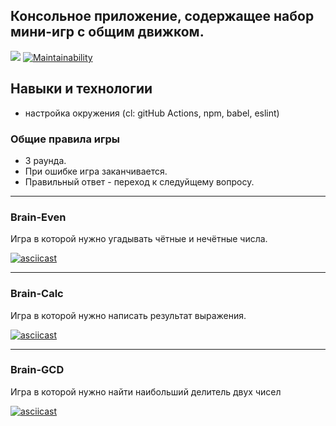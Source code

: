 ## Консольное приложение, содержащее набор мини-игр с общим движком.
![](https://github.com/Shramkoweb/frontend-project-lvl1/workflows/Lint/badge.svg)
[![Maintainability](https://api.codeclimate.com/v1/badges/6bfe9a9986b82bffc5a1/maintainability)](https://codeclimate.com/github/Shramkoweb/frontend-project-lvl1/maintainability)

## Навыки и технологии
+ настройка окружения (cl: gitHub Actions, npm, babel, eslint)

### Общие правила игры
- 3 раунда.
- При ошибке игра заканчивается.
- Правильный ответ - переход к следуйщему вопросу.

---
### Brain-Even 
Игра в которой нужно угадывать чётные и нечётные числа.

[![asciicast](https://asciinema.org/a/7IAtBF4S3AN0vvLIHgsnQDTAU.svg)](https://asciinema.org/a/7IAtBF4S3AN0vvLIHgsnQDTAU)

---
### Brain-Calc 
Игра в которой нужно написать результат выражения.

[![asciicast](https://asciinema.org/a/pz5FPVpqo7Ba0w64bg4Bdfbti.svg)](https://asciinema.org/a/pz5FPVpqo7Ba0w64bg4Bdfbti)

---
### Brain-GCD 
Игра в которой нужно найти наибольший делитель двух чисел

[![asciicast](https://asciinema.org/a/OwdQEh2YC8bjtCuyHWhP7xxpd.svg)](https://asciinema.org/a/OwdQEh2YC8bjtCuyHWhP7xxpd)
